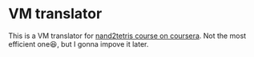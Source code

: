 # VM translator
This is a VM translator for [nand2tetris course on coursera](https://www.coursera.org/learn/nand2tetris2/).
Not the most efficient one😆, but I gonna impove it later.